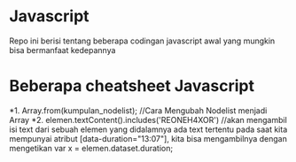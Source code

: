 # Javascript
Repo ini berisi tentang beberapa codingan javascript awal yang mungkin bisa bermanfaat kedepannya

# Beberapa cheatsheet Javascript
*1. Array.from(kumpulan_nodelist); //Cara Mengubah Nodelist menjadi Array
*2. elemen.textContent().includes('REONEH4XOR') //akan mengambil isi text dari sebuah elemen yang didalamnya ada text tertentu
pada saat kita mempunyai atribut [data-duration="13:07"], kita bisa mengambilnya dengan mengetikan var x = elemen.dataset.duration;
